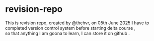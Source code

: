 # revision-repo
This is revision repo, created by @thehvr, on 05th June 2025
I have to completed version control system before starting delta course , 
<br>
so that anything I am goona to learn, I can store it on github .
